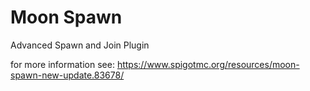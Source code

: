 # Moon Spawn
Advanced Spawn and Join Plugin

for more information see: https://www.spigotmc.org/resources/moon-spawn-new-update.83678/
